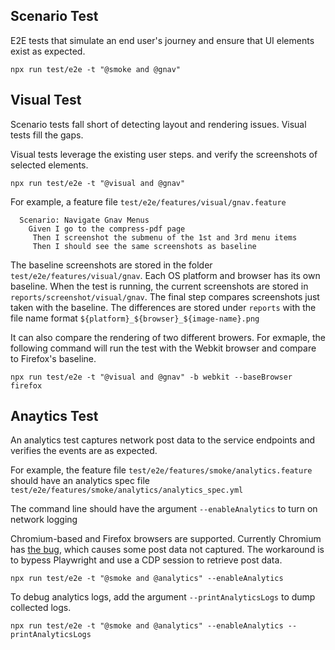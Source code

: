 ## Scenario Test

E2E tests that simulate an end user's journey and ensure that UI elements exist as expected. 

```
npx run test/e2e -t "@smoke and @gnav"
```

## Visual Test

Scenario tests fall short of detecting layout and rendering issues. Visual tests fill the gaps. 

Visual tests leverage the existing user steps. and verify the screenshots of selected elements. 

```
npx run test/e2e -t "@visual and @gnav"
```

For example, a feature file `test/e2e/features/visual/gnav.feature`

```
  Scenario: Navigate Gnav Menus
    Given I go to the compress-pdf page
     Then I screenshot the submenu of the 1st and 3rd menu items
     Then I should see the same screenshots as baseline
```

The baseline screenshots are stored in the folder `test/e2e/features/visual/gnav`. Each OS platform and browser has its own baseline. When the test is running, the current screenshots are stored in `reports/screenshot/visual/gnav`. The final step compares screenshots just taken with the baseline. The differences are stored under `reports` with the file name format `${platform}_${browser}_${image-name}.png`

It can also compare the rendering of two different browers. For exmaple, the following command will run the test with the Webkit browser and compare to Firefox's baseline. 

```
npx run test/e2e -t "@visual and @gnav" -b webkit --baseBrowser firefox
```

## Anaytics Test

An analytics test captures network post data to the service endpoints and verifies the events are as expected.

For example, the feature file `test/e2e/features/smoke/analytics.feature` should have an analytics spec file `test/e2e/features/smoke/analytics/analytics_spec.yml`

The command line should have the argument `--enableAnalytics` to turn on network logging

Chromium-based and Firefox browsers are supported. Currently Chromium has [the bug](https://bugs.chromium.org/p/chromium/issues/detail?id=1058404), which causes some post data not captured. The workaround is to bypess Playwright and use a CDP session to retrieve post data. 

```
npx run test/e2e -t "@smoke and @analytics" --enableAnalytics
```

To debug analytics logs, add the argument `--printAnalyticsLogs` to dump collected logs.

```
npx run test/e2e -t "@smoke and @analytics" --enableAnalytics --printAnalyticsLogs
```